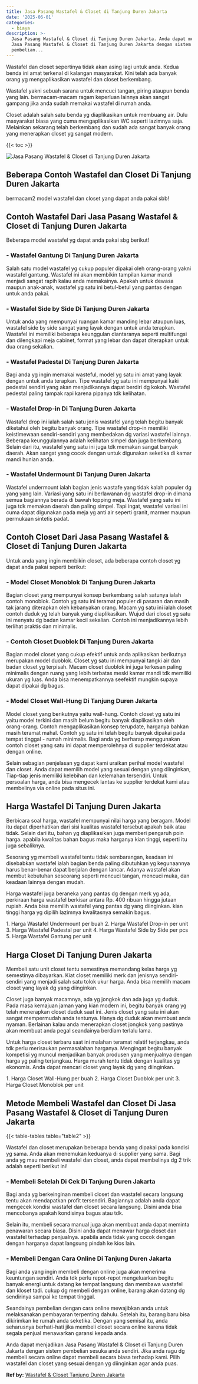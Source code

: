 ```yaml
---
title: Jasa Pasang Wastafel & Closet di Tanjung Duren Jakarta
date: '2025-06-01'
categories:
  - biaya
description: >-
  Jasa Pasang Wastafel & Closet di Tanjung Duren Jakarta. Anda dapat menjadikan
  Jasa Pasang Wastafel & Closet di Tanjung Duren Jakarta dengan sistem
  pembelian...
---
```


Wastafel dan closet sepertinya tidak akan asing lagi untuk anda. Kedua benda ini amat terkenal di kalangan masyarakat. Kini telah ada banyak orang yg mengaplikasikan wastafel dan closet berkembang.

Wastafel yakni sebuah sarana untuk mencuci tangan, piring ataupun benda yang lain. bermacam-macam ragam keperluan lainnya akan sangat gampang jika anda sudah memakai wastafel di rumah anda.

Closet adalah salah satu benda yg diaplikasikan untuk membuang air. Dulu masyarakat biasa yang cuma mengaplikasikan WC seperti lazimnya saja. Melainkan sekarang telah berkembang dan sudah ada sangat banyak orang yang menerapkan closet yg sangat modern.

{{< toc >}}

![Jasa Pasang Wastafel & Closet di Tanjung Duren Jakarta](/images/wastafel-closet-murah02.png)

## Beberapa Contoh Wastafel dan Closet Di Tanjung Duren Jakarta

bermacam2 model wastafel dan closet yang dapat anda pakai sbb!

## Contoh Wastafel Dari Jasa Pasang Wastafel & Closet di Tanjung Duren Jakarta

Beberapa model wastafel yg dapat anda pakai sbg berikut!

### \- Wastafel Gantung Di Tanjung Duren Jakarta

Salah satu model wastafel yg cukup populer dipakai oleh orang-orang yakni wastafel gantung. Wastafel ini akan membikin tampilan kamar mandi menjadi sangat rapih kalau anda memakainya. Apakah untuk dewasa maupun anak-anak, wastafel yg satu ini betul-betul yang pantas dengan untuk anda pakai.

### \- Wastafel Side by Side Di Tanjung Duren Jakarta

Untuk anda yang mempunyai ruangan kamar manding lebar ataupun luas, wastafel side by side sangat yang layak dengan untuk anda terapkan. Wastafel ini memiliki beberapa keunggulan diantaranya seperti multifungsi dan dilengkapi meja cabinet, format yang lebar dan dapat diterapkan untuk dua orang sekalian.

### \- Wastafel Padestal Di Tanjung Duren Jakarta

Bagi anda yg ingin memakai wasteful, model yg satu ini amat yang layak dengan untuk anda terapkan. Tipe wastafel yg satu ini mempunyai kaki pedestal sendiri yang akan menjadikannya dapat berdiri dg kokoh. Wastafel pedestal paling tampak rapi karena pipanya tdk kelihatan.

### \- Wastafel Drop-in Di Tanjung Duren Jakarta

Wastafel drop ini ialah salah satu jenis wastafel yang telah begitu banyak diketahui oleh begitu banyak orang. Tipe wastafel drop-in memiliki keistimewaan sendiri-sendiri yang membedakan dg variasi wastafel lainnya. Beberapa keunggulannya adalah kelihatan simpel dan juga berkembang. Selain dari itu, wastafel yang satu ini juga tdk memakan sangat banyak daerah. Akan sangat yang cocok dengan untuk digunakan seketika di kamar mandi hunian anda.

### \- Wastafel Undermount Di Tanjung Duren Jakarta

Wastafel undermount ialah bagian jenis wastafe yang tidak kalah populer dg yang yang lain. Variasi yang satu ini berlawanan dg wastafel drop-in dimana semua bagiannya berada di bawah topping meja. Wastafel yang satu ini juga tdk memakan daerah dan paling simpel. Tapi ingat, wastafel variasi ini cuma dapat digunakan pada meja yg anti air seperti granit, marmer maupun permukaan sintetis padat.

## Contoh Closet Dari Jasa Pasang Wastafel & Closet di Tanjung Duren Jakarta

Untuk anda yang ingin membikin closet, ada beberapa contoh closet yg dapat anda pakai seperti berikut:

### \- Model Closet Monoblok Di Tanjung Duren Jakarta

Bagian closet yang mempunyai konsep berkembang salah satunya ialah contoh monoblok. Contoh yg satu ini teramat populer di pasaran dan masih tak jarang diterapkan oleh kebanyakan orang. Macam yg satu ini ialah closet contoh duduk yg telah banyak yang diaplikasikan. Wujud dari closet yg satu ini menyatu dg badan kamar kecil sekalian. Contoh ini menjadikannya lebih terlihat praktis dan minimalis.

### \- Contoh Closet Duoblok Di Tanjung Duren Jakarta

Bagian model closet yang cukup efektif untuk anda aplikasikan berikutnya merupakan model duoblok. Closet yg satu ini mempunyai tangki air dan badan closet yg terpisah. Macam closet duoblok ini juga terkesan paling minimalis dengan ruang yang lebih terbatas meski kamar mandi tdk memiliki ukuran yg luas. Anda bisa menempatkannya seefektif mungkin supaya dapat dipakai dg bagus.

### \- Model Closet Wall-Hung Di Tanjung Duren Jakarta

Model closet yang berikutnya yaitu wall-hung. Contoh closet yg satu ini yaitu model terkini dan masih belum begitu banyak diaplikasikan oleh orang-orang. Contoh mengaplikasikan konsep terupdate, harganya bahkan masih teramat mahal. Contoh yg satu ini telah begitu banyak dipakai pada tempat tinggal - rumah minimalis. Bagi anda yg berharap menggunakan contoh closet yang satu ini dapat memperolehnya di supplier terdekat atau dengan online.

Selain sebagian penjelasan yg dapat kami uraikan perihal model wastafel dan closet. Anda dapat memilih model yang sesuai dengan yang diinginkan, Tiap-tiap jenis memiliki kelebihan dan kelemahan tersendiri. Untuk persoalan harga, anda bisa mengecek lantas ke supplier terdekat kami atau membelinya via online pada situs ini.

## Harga Wastafel Di Tanjung Duren Jakarta

Berbicara soal harga, wastafel mempunyai nilai harga yang beragam. Model itu dapat diperhatikan dari sisi kualitas wastafel tersebut apakah baik atau tidak. Selain dari itu, bahan yg diaplikasikan juga memberi pengaruh poin harga. apabila kwalitas bahan bagus maka harganya kian tinggi, seperti itu juga sebaliknya.

Sesorang yg membeli wastafel tentu tidak sembarangan, keadaan ini disebabkan wastafel ialah bagian benda paling dibutuhkan yg kegunaannya harus benar-benar dapat berjalan dengan lancar. Adanya wastafel akan membut kebutuhan seseorang seperti mencuci tangan, mencuci muka, dan keadaan lainnya dengan mudah.

Harga wastafel juga beraneka yang pantas dg dengan merk yg ada, perkiraan harga wastafel berkisar antara Rp. 400 ribuan hingga jutaan rupiah. Anda bisa memilih wastafel yang pantas dg yang diinginkan. kian tinggi harga yg dipilih lazimnya kwalitasnya semakin bagus.

1\. Harga Wastafel Undermount per buah 2. Harga Wastafel Drop-in per unit 3. Harga Wastafel Padestal per unit 4. Harga Wastafel Side by Side per pcs 5. Harga Wastafel Gantung per unit

## Harga Closet Di Tanjung Duren Jakarta

Membeli satu unit closet tentu semestinya memandang kelas harga yg semestinya dibayarkan. Kiat closet memiliki merk dan jenisnya sendiri-sendiri yang menjadi salah satu tolok ukur harga. Anda bisa memilih macam closet yang layak dg yang diinginkan.

Closet juga banyak macamnya, ada yg jongkok dan ada juga yg duduk. Pada masa kemajuan jaman yang kian modern ini, begitu banyak orang yg telah menerapkan closet duduk saat ini. Jenis closet yang satu ini akan sangat mempermudah anda tentunya. Hanya dg duduk akan membuat anda nyaman. Berlainan kalau anda menerapkan closet jongkok yang pastinya akan membuat anda pegal seandainya berdiam terlalu lama.

Untuk harga closet terbaru saat ini malahan teramat relatif terjangkau, anda tdk perlu merisaukan permasalahan harganya. Mengingat begitu banyak kompetisi yg muncul menjadikan banyak produsen yang menjualnya dengan harga yg paling terjangkau. Harga murah tentu tidak dengan kualitas yg ekonomis. Anda dapat mencari closet yang layak dg yang diinginkan.

1\. Harga Closet Wall-Hung per buah 2. Harga Closet Duoblok per unit 3. Harga Closet Monoblok per unit

## Metode Membeli Wastafel dan Closet Di Jasa Pasang Wastafel & Closet di Tanjung Duren Jakarta

{{< table-tables table="table2" >}}

Wastafel dan closet merupakan beberapa benda yang dipakai pada kondisi yg sama. Anda akan menemukan keduanya di supplier yang sama. Bagi anda yg mau membeli wastafel dan closet, anda dapat membelinya dg 2 trik adalah seperti berikut ini!

### \- Membeli Setelah Di Cek Di Tanjung Duren Jakarta

Bagi anda yg berkeinginan membeli closet dan wastafel secara langsung tentu akan mendapatkan profit tersendiri. Bagiannya adalah anda dapat mengecek kondisi wastafel dan closet secara langsung. Disini anda bisa mencobanya apakah kondisinya bagus atau tdk.

Selain itu, membeli secara manual juga akan membuat anda dapat meminta penawaran secara biasa. Disini anda dapat menawar harga closet dan wastafel terhadap penjualnya. apabila anda tidak yang cocok dengan dengan harganya dapat langsung pindah ke kios lain.

### \- Membeli Dengan Cara Online Di Tanjung Duren Jakarta

Bagi anda yang ingin membeli dengan online juga akan menerima keuntungan sendiri. Anda tdk perlu repot-repot mengeluarkan begitu banyak energi untuk datang ke tempat langsung dan membawa wastafel dan kloset tadi. cukup dg membeli dengan online, barang akan datang dg sendirinya sampai ke tempat tinggal.

Seandainya pembelian dengan cara online mewajibkan anda untuk melaksanakan pembayaran terpenting dahulu. Setelah itu, barang baru bisa dikirimkan ke rumah anda seketika. Dengan yang semisal itu, anda seharusnya berhati-hati jika membeli closet secara online karena tidak segala penjual menawarkan garansi kepada anda.

Anda dapat menjadikan Jasa Pasang Wastafel & Closet di Tanjung Duren Jakarta dengan sistem pembelian sesuka anda sendiri. Jika anda ragu dg membeli secara online dapat membeli secara biasa terhadap kami. Pilih wastafel dan closet yang sesuai dengan yg diinginkan agar anda puas.

**Ref by:** [Wastafel & Closet Tanjung Duren Jakarta](https://id.wikipedia.org/wiki/Wastafel)
